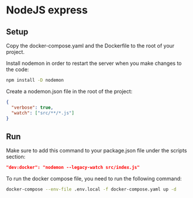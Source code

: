 # NodeJS express

## Setup

Copy the docker-compose.yaml and the Dockerfile to the root of your project.

Install nodemon in order to restart the server when you make changes to the code:

```bash
npm install -D nodemon
```

Create a nodemon.json file in the root of the project:

```json
{
  "verbose": true,
  "watch": ["src/**/*.js"]
}
```

## Run

Make sure to add this command to your package.json file under the scripts section:

```json
"dev:docker": "nodemon --legacy-watch src/index.js"
```

To run the docker compose file, you need to run the following command:

```bash
docker-compose --env-file .env.local -f docker-compose.yaml up -d
```
